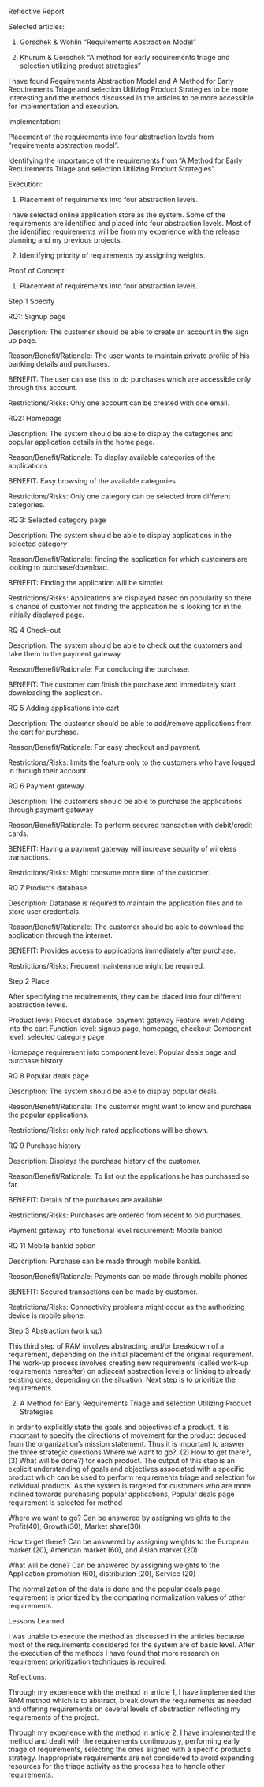 
Reflective Report

Selected articles: 

1.	Gorschek & Wohlin “Requirements Abstraction Model”

2.	Khurum & Gorschek “A method for early requirements triage and selection utilizing product strategies”

I have found Requirements Abstraction Model and A Method for Early Requirements Triage and selection Utilizing Product Strategies to be more interesting and the methods discussed in the articles to be more accessible for implementation and execution.

Implementation:

Placement of the requirements into four abstraction levels from “requirements abstraction model”.

Identifying the importance of the requirements from “A Method for Early Requirements Triage and selection Utilizing Product Strategies”.

Execution:

1.	Placement of requirements into four abstraction levels.

I have selected online application store as the system. Some of the requirements are identified and placed into four abstraction levels. Most of the identified requirements will be from my experience with the release planning and my previous projects.

2.	Identifying priority of requirements by assigning weights. 

Proof of Concept:

1.	Placement of requirements into four abstraction levels.

Step 1 Specify

RQ1: Signup page

Description: The customer should be able to create an account in the sign up page.

Reason/Benefit/Rationale: The user wants to maintain private profile of his banking details and purchases.

BENEFIT: The user can use this to do purchases which are accessible only through this account.

Restrictions/Risks: Only one account can be created with one email.

RQ2: Homepage

Description: The system should be able to display the categories and popular application details in the home page.

Reason/Benefit/Rationale: To display available categories of the applications  

BENEFIT: Easy browsing of the available categories.

Restrictions/Risks: Only one category can be selected from different categories.

RQ 3: Selected category page

Description: The system should be able to display applications in the selected category

Reason/Benefit/Rationale: finding the application for which customers are looking to purchase/download. 

BENEFIT: Finding the application will be simpler.

Restrictions/Risks: Applications are displayed based on popularity so there is chance of customer not finding the application he is looking for in the initially displayed page.

RQ 4 Check-out

Description: The system should be able to check out the customers and take them to the payment gateway.

Reason/Benefit/Rationale: For concluding the purchase. 

BENEFIT: The customer can finish the purchase and immediately start downloading the application.


RQ 5 Adding applications into cart

Description: The customer should be able to add/remove applications from the cart for purchase.

Reason/Benefit/Rationale: For easy checkout and payment.

Restrictions/Risks: limits the feature only to the customers who have logged in through their account.

RQ 6 Payment gateway

Description: The customers should be able to purchase the applications through payment gateway

Reason/Benefit/Rationale: To perform secured transaction with debit/credit cards. 

BENEFIT: Having a payment gateway will increase security of wireless transactions.

Restrictions/Risks: Might consume more time of the customer.

RQ 7 Products database

Description: Database is required to maintain the application files and to store user credentials.

Reason/Benefit/Rationale: The customer should be able to download the application through the internet. 

BENEFIT: Provides access to applications immediately after purchase.

Restrictions/Risks: Frequent maintenance might be required.

Step 2 Place

After specifying the requirements, they can be placed into four different abstraction levels.

Product level: Product database, payment gateway
Feature level: Adding into the cart
Function level: signup page, homepage, checkout
Component level: selected category page

Homepage requirement into component level: Popular deals page and purchase history  

RQ 8 Popular deals page

Description: The system should be able to display popular deals.

Reason/Benefit/Rationale: The customer might want to know and purchase the popular applications.

Restrictions/Risks: only high rated applications will be shown.

RQ 9 Purchase history  

Description: Displays the purchase history of the customer.

Reason/Benefit/Rationale:  To list out the applications he has purchased so far. 

BENEFIT: Details of the purchases are available.

Restrictions/Risks: Purchases are ordered from recent to old purchases.

Payment gateway into functional level requirement: Mobile bankid

RQ 11 Mobile bankid option

Description: Purchase can be made through mobile bankid.

Reason/Benefit/Rationale:  Payments can be made through mobile phones 

BENEFIT: Secured transactions can be made by customer.

Restrictions/Risks: Connectivity problems might occur as the authorizing device is mobile phone.

Step 3 Abstraction (work up)

This third step of RAM involves abstracting and/or breakdown of a requirement, depending on the initial placement of the original requirement. The work-up process involves creating new requirements (called work-up requirements hereafter) on adjacent abstraction levels or linking to already existing ones, depending on the situation. Next step is to prioritize the requirements. 

2.	A Method for Early Requirements Triage and selection Utilizing Product Strategies

In order to explicitly state the goals and objectives of a product, it is important to specify the directions of movement for the product deduced from the organization’s mission statement. Thus it is important to answer the three strategic questions Where we want to go?, (2) How to get there?, (3) What will be done?) for each product. The output of this step is an explicit understanding of goals and objectives associated with a specific product which can be used to perform requirements triage and selection for individual products. As the system is targeted for customers who are more inclined towards purchasing popular applications, Popular deals page requirement is selected for method 

Where we want to go? Can be answered by assigning weights to the Profit(40), Growth(30), Market share(30)

How to get there? Can be answered by assigning weights to the European market (20), American market (60), and Asian market (20) 

What will be done? Can be answered by assigning weights to the Application promotion (60), distribution (20), Service (20)

The normalization of the data is done and the popular deals page requirement is prioritized by the comparing normalization values of other requirements.

Lessons Learned:

I was unable to execute the method as discussed in the articles because most of the requirements considered for the system are of basic level. After the execution of the methods I have found that more research on requirement prioritization techniques is required.

Reflections:

Through my experience with the method in article 1, I have implemented the RAM method which is to abstract, break down the requirements as needed and offering requirements on several levels of abstraction reflecting my requirements of the project. 

Through my experience with the method in article 2, I have implemented the method and dealt with the requirements continuously, performing early triage of requirements, selecting the ones aligned with a specific product’s strategy. Inappropriate requirements are not considered to avoid expending resources for the triage activity as the process has to handle other requirements.

